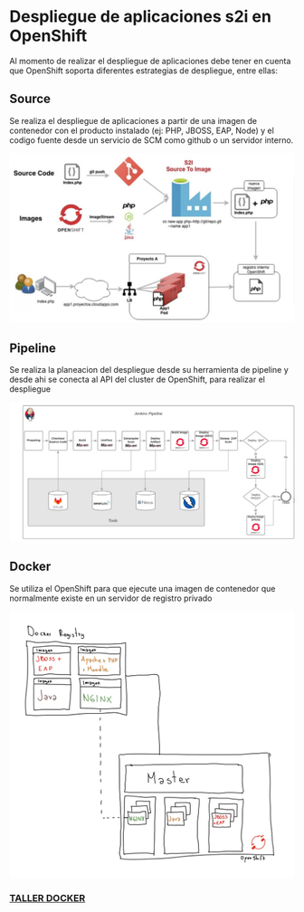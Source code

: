 # Despliegue de aplicaciones s2i en OpenShift

Al momento de realizar el despliegue de aplicaciones debe tener en cuenta que OpenShift soporta diferentes estrategias de despliegue, entre ellas:

## Source
Se realiza el despliegue de aplicaciones a partir de una imagen de contenedor con el producto instalado (ej: PHP, JBOSS, EAP, Node) y el codigo fuente desde un servicio de SCM como github o un servidor interno.

![Ref](s2i.png)


## Pipeline
Se realiza la planeacion del despliegue desde su herramienta de pipeline y desde ahi se conecta al API del cluster de OpenShift, para realizar el despliegue

![Ref](qa_build_pipeline.jpeg)


## Docker
Se utiliza el OpenShift para que ejecute una imagen de contenedor que normalmente existe en un servidor de registro privado

![Ref](docker-stategy.jpg)

### [TALLER DOCKER ](../docker.md)
